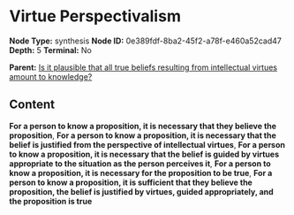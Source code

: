 # Virtue Perspectivalism

**Node Type:** synthesis
**Node ID:** 0e389fdf-8ba2-45f2-a78f-e460a52cad47
**Depth:** 5
**Terminal:** No

**Parent:** [Is it plausible that all true beliefs resulting from intellectual virtues amount to knowledge?](is-it-plausible-that-all-true-beliefs-resulting-from-intellectual-virtues-amount-to-knowledge-antithesis-457c25a2-ceec-46f7-ae21-075201d9b3a2.md)

## Content

**For a person to know a proposition, it is necessary that they believe the proposition**, **For a person to know a proposition, it is necessary that the belief is justified from the perspective of intellectual virtues**, **For a person to know a proposition, it is necessary that the belief is guided by virtues appropriate to the situation as the person perceives it**, **For a person to know a proposition, it is necessary for the proposition to be true**, **For a person to know a proposition, it is sufficient that they believe the proposition, the belief is justified by virtues, guided appropriately, and the proposition is true**
